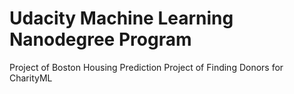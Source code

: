 # Udacity Machine Learning Nanodegree Program
Project of Boston Housing Prediction
Project of Finding Donors for CharityML
